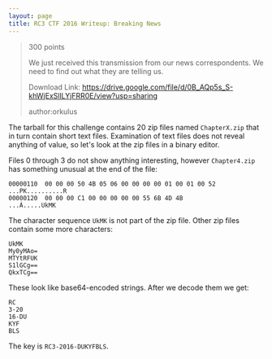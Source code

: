 ```yaml
---
layout: page
title: RC3 CTF 2016 Writeup: Breaking News
---
```


> 300 points
>
> We just received this transmission from our news correspondents. We need to find out what they are telling us.
>
> Download Link: https://drive.google.com/file/d/0B_AQp5s_S-khWjExSllLYjFRR0E/view?usp=sharing
> 
> author:orkulus

The tarball for this challenge contains 20 zip files named ```ChapterX.zip``` that in turn contain short text files. Examination of text files does not reveal anything of value, so let's look at the zip files in a binary editor. 

Files 0 through 3 do not show anything interesting, however ```Chapter4.zip``` has something unusual at the end of the file:

```
00000110  00 00 00 50 4B 05 06 00 00 00 00 01 00 01 00 52  ...PK..........R
00000120  00 00 00 C1 00 00 00 00 00 55 6B 4D 4B           ...Á.....UkMK
```

The character sequence ```UkMK``` is not part of the zip file. Other zip files contain some more characters:

```
UkMK
My0yMAo=
MTYtRFUK
S1lGCg==
QkxTCg==
```

These look like base64-encoded strings. After we decode them we get:

```
RC
3-20
16-DU
KYF
BLS
```

The key is ```RC3-2016-DUKYFBLS```.
